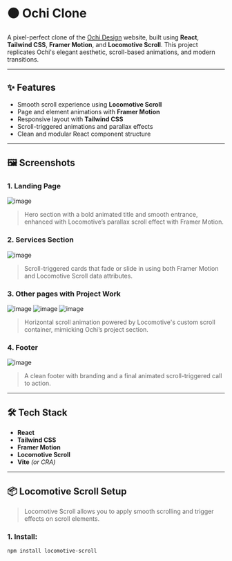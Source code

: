 # 🟠 Ochi Clone

A pixel-perfect clone of the [Ochi Design](https://ochi.design) website, built using **React**, **Tailwind CSS**, **Framer Motion**, and **Locomotive Scroll**. This project replicates Ochi's elegant aesthetic, scroll-based animations, and modern transitions.

---

## ✨ Features

- Smooth scroll experience using **Locomotive Scroll**
- Page and element animations with **Framer Motion**
- Responsive layout with **Tailwind CSS**
- Scroll-triggered animations and parallax effects
- Clean and modular React component structure

---

## 🖼️ Screenshots

### 1. **Landing Page**
![image](https://github.com/user-attachments/assets/92bec0f6-e6ec-4cb3-a8b7-b82b382469bd)
> Hero section with a bold animated title and smooth entrance, enhanced with Locomotive’s parallax scroll effect with Framer Motion.

### 2. **Services Section**
![image](https://github.com/user-attachments/assets/cb285f3d-51cd-49a5-bfc9-f7b4dd41aaa7) 
> Scroll-triggered cards that fade or slide in using both Framer Motion and Locomotive Scroll data attributes.

### 3. **Other pages with Project Work**
![image](https://github.com/user-attachments/assets/be0ece63-be88-4444-a2f2-7eba4b9144a8)
![image](https://github.com/user-attachments/assets/0e8c2763-178e-44a8-aced-5b0cbd13e151)
![image](https://github.com/user-attachments/assets/b77dd93b-2012-448e-8d6d-a16bfd4df635)
> Horizontal scroll animation powered by Locomotive's custom scroll container, mimicking Ochi’s project section.

### 4. **Footer**
![image](https://github.com/user-attachments/assets/6f624e76-9aac-4543-8076-d1ae1d167bf0)
> A clean footer with branding and a final animated scroll-triggered call to action.

---

## 🛠️ Tech Stack

- **React**
- **Tailwind CSS**
- **Framer Motion**
- **Locomotive Scroll**
- **Vite** *(or CRA)*

---

## 📦 Locomotive Scroll Setup

> Locomotive Scroll allows you to apply smooth scrolling and trigger effects on scroll elements.

### 1. Install:
```bash
npm install locomotive-scroll
